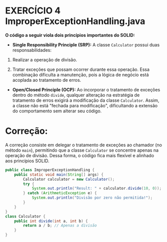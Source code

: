 # **EXERCÍCIO 4 ImproperExceptionHandling.java**

**O código a seguir viola dois princípios importantes do SOLID:** 

- **Single Responsibility Principle (SRP):** A classe `Calculator` possui duas responsabilidades: 

1. Realizar a operação de divisão. 

2. Tratar exceções que possam ocorrer durante essa operação. Essa combinação dificulta a manutenção, pois a lógica de negócio está acoplada ao tratamento de erros.

 - **Open/Closed Principle (OCP):** Ao incorporar o tratamento de exceções dentro do método `divide`, qualquer alteração na estratégia de tratamento de erros exigirá a modificação da classe `Calculator`. Assim, a classe não está "fechada para modificação", dificultando a extensão do comportamento sem alterar seu código.

# **Correção**:

A correção consiste em delegar o tratamento de exceções ao chamador (no método `main`), permitindo que a classe `Calculator` se concentre apenas na operação de divisão. Dessa forma, o código fica mais flexível e alinhado aos princípios SOLID.

```java 
public class ImproperExceptionHandling {
    public static void main(String[] args) {
        Calculator calculator = new Calculator();
        try {
            System.out.println("Result: " + calculator.divide(10, 0));
        } catch (ArithmeticException e) {
            System.out.println("Divisão por zero não permitida!");
        }
    }
}
class Calculator {
    public int divide(int a, int b) {
        return a / b; // Apenas a divisão
    }
}
```


